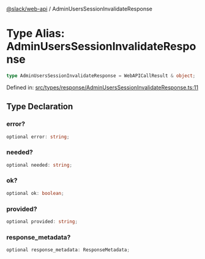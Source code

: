 [@slack/web-api](../index.md) / AdminUsersSessionInvalidateResponse

# Type Alias: AdminUsersSessionInvalidateResponse

```ts
type AdminUsersSessionInvalidateResponse = WebAPICallResult & object;
```

Defined in: [src/types/response/AdminUsersSessionInvalidateResponse.ts:11](https://github.com/slackapi/node-slack-sdk/blob/main/packages/web-api/src/types/response/AdminUsersSessionInvalidateResponse.ts#L11)

## Type Declaration

### error?

```ts
optional error: string;
```

### needed?

```ts
optional needed: string;
```

### ok?

```ts
optional ok: boolean;
```

### provided?

```ts
optional provided: string;
```

### response\_metadata?

```ts
optional response_metadata: ResponseMetadata;
```
